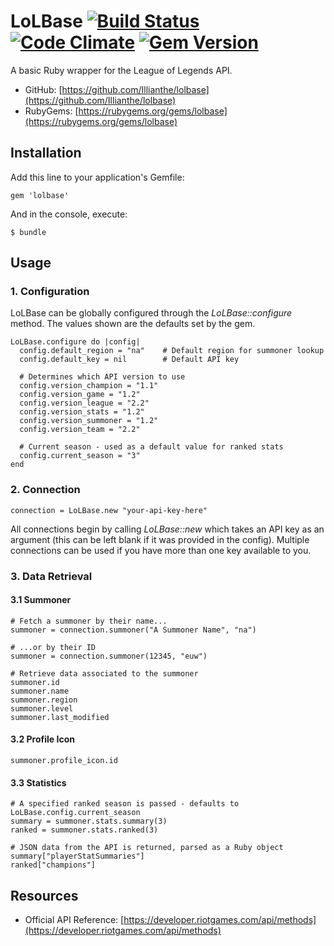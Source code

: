 # LoLBase [![Build Status](https://travis-ci.org/Illianthe/lolbase.png?branch=master)](https://travis-ci.org/Illianthe/lolbase) [![Code Climate](https://codeclimate.com/github/Illianthe/lolbase.png)](https://codeclimate.com/github/Illianthe/lolbase) [![Gem Version](https://badge.fury.io/rb/lolbase.png)](http://badge.fury.io/rb/lolbase)

A basic Ruby wrapper for the League of Legends API.

* GitHub: [https://github.com/Illianthe/lolbase](https://github.com/Illianthe/lolbase)
* RubyGems: [https://rubygems.org/gems/lolbase](https://rubygems.org/gems/lolbase)

## Installation

Add this line to your application's Gemfile:

	gem 'lolbase'

And in the console, execute:

	$ bundle

## Usage

### 1. Configuration

LoLBase can be globally configured through the *LoLBase::configure* method. The values shown are the defaults set by the gem.

	LoLBase.configure do |config|
	  config.default_region = "na"    # Default region for summoner lookup
	  config.default_key = nil        # Default API key

	  # Determines which API version to use
	  config.version_champion = "1.1"
      config.version_game = "1.2"
      config.version_league = "2.2"
      config.version_stats = "1.2"
      config.version_summoner = "1.2"
      config.version_team = "2.2"

      # Current season - used as a default value for ranked stats
      config.current_season = "3"
	end

### 2. Connection

	connection = LoLBase.new "your-api-key-here"

All connections begin by calling *LoLBase::new* which takes an API key as an argument (this can be left blank if it was provided in the config). Multiple connections can be used if you have more than one key available to you.

### 3. Data Retrieval

#### 3.1 Summoner

	# Fetch a summoner by their name...
	summoner = connection.summoner("A Summoner Name", "na")

	# ...or by their ID
	summoner = connection.summoner(12345, "euw")

	# Retrieve data associated to the summoner
	summoner.id
	summoner.name
	summoner.region
	summoner.level
	summoner.last_modified

#### 3.2 Profile Icon

	summoner.profile_icon.id

#### 3.3 Statistics

	# A specified ranked season is passed - defaults to LoLBase.config.current_season
	summary = summoner.stats.summary(3)    
	ranked = summoner.stats.ranked(3)

	# JSON data from the API is returned, parsed as a Ruby object
	summary["playerStatSummaries"]
	ranked["champions"]

## Resources

* Official API Reference: [https://developer.riotgames.com/api/methods](https://developer.riotgames.com/api/methods) 